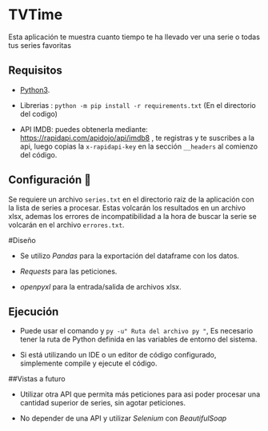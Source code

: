 # TVTime
Esta aplicación te muestra cuanto tiempo te ha llevado ver una serie o todas tus series favoritas

## Requisitos

* [Python3](https://www.python.org/downloads/).

* Librerias : ```python -m pip install -r requirements.txt``` (En el directorio del codigo)
  
* API IMDB: puedes obtenerla mediante: https://rapidapi.com/apidojo/api/imdb8 , te registras y te suscribes a la api, luego copias la ```x-rapidapi-key``` en la sección ```__headers``` al comienzo del código.


## Configuración 🔧

Se requiere un archivo ```series.txt``` en el directorio raiz de la aplicación con la lista de series a procesar.
Estas volcarán los resultados en un archivo xlsx, ademas los errores de incompatibilidad a la hora de buscar la serie se volcarán en el archivo ```errores.txt```.

#Diseño

* Se utilizo *Pandas* para la exportación del dataframe con los datos.

* *Requests* para las peticiones.

* *openpyxl* para la entrada/salida de archivos xlsx.


## Ejecución

 * Puede usar el comando y ```py -u" Ruta del archivo py "```, Es necesario tener la ruta de Python definida en las variables de entorno del sistema.

* Si está utilizando un IDE o un editor de código configurado, simplemente compile y ejecute el código.

##Vistas a futuro

* Utilizar otra API que permita más peticiones para asi poder procesar una cantidad superior de series, sin agotar peticiones.

* No depender de una API y utilizar *Selenium* con *BeautifulSoap*
